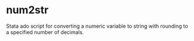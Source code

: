 # num2str
Stata ado script for converting a numeric variable to string with rounding to  a specified number of decimals.
